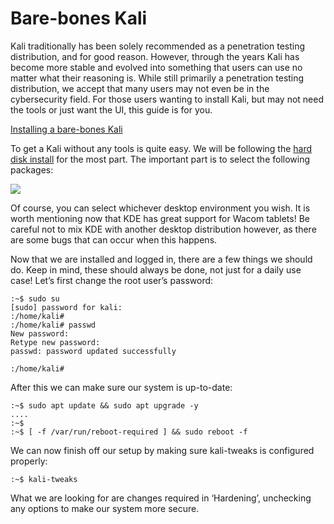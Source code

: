 # Bare-bones Kali

Kali traditionally has been solely recommended as a penetration testing distribution, and for good reason. However, through the years Kali has become more stable and evolved into something that users can use no matter what their reasoning is. While still primarily a penetration testing distribution, we accept that many users may not even be in the cybersecurity field. For those users wanting to install Kali, but may not need the tools or just want the UI, this guide is for you.

[Installing a bare-bones Kali](broken-reference)

To get a Kali without any tools is quite easy. We will be following the [hard disk install](broken-reference) for the most part. The important part is to select the following packages:

[![](https://www.kali.org/docs/installation/barebone-kali/bare-bones-install.png)](https://www.kali.org/docs/installation/barebone-kali/bare-bones-install.png)

Of course, you can select whichever desktop environment you wish. It is worth mentioning now that KDE has great support for Wacom tablets! Be careful not to mix KDE with another desktop distribution however, as there are some bugs that can occur when this happens.

Now that we are installed and logged in, there are a few things we should do. Keep in mind, these should always be done, not just for a daily use case! Let’s first change the root user’s password:

```
:~$ sudo su
[sudo] password for kali:
:/home/kali#
:/home/kali# passwd
New password:
Retype new password:
passwd: password updated successfully

:/home/kali#
```

After this we can make sure our system is up-to-date:

```
:~$ sudo apt update && sudo apt upgrade -y
....
:~$
:~$ [ -f /var/run/reboot-required ] && sudo reboot -f
```

We can now finish off our setup by making sure kali-tweaks is configured properly:

```
:~$ kali-tweaks
```

What we are looking for are changes required in ‘Hardening’, unchecking any options to make our system more secure.
